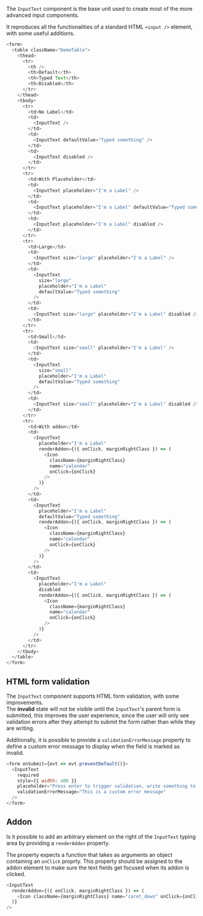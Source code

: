 The `InputText` component is the base unit used to create most of the more
advanced input components.

It reproduces all the functionalities of a standard HTML `<input />` element,
with some useful additions.

```js
<form>
  <table className="DemoTable">
    <thead>
      <tr>
        <th />
        <th>Default</th>
        <th>Typed Text</th>
        <th>Disabled</th>
      </tr>
    </thead>
    <tbody>
      <tr>
        <td>No Label</td>
        <td>
          <InputText />
        </td>
        <td>
          <InputText defaultValue="Typed something" />
        </td>
        <td>
          <InputText disabled />
        </td>
      </tr>
      <tr>
        <td>With Placeholder</td>
        <td>
          <InputText placeholder="I'm a Label" />
        </td>
        <td>
          <InputText placeholder="I'm a Label" defaultValue="Typed something" />
        </td>
        <td>
          <InputText placeholder="I'm a Label" disabled />
        </td>
      </tr>
      <tr>
        <td>Large</td>
        <td>
          <InputText size="large" placeholder="I'm a Label" />
        </td>
        <td>
          <InputText
            size="large"
            placeholder="I'm a Label"
            defaultValue="Typed something"
          />
        </td>
        <td>
          <InputText size="large" placeholder="I'm a Label" disabled />
        </td>
      </tr>
      <tr>
        <td>Small</td>
        <td>
          <InputText size="small" placeholder="I'm a Label" />
        </td>
        <td>
          <InputText
            size="small"
            placeholder="I'm a Label"
            defaultValue="Typed something"
          />
        </td>
        <td>
          <InputText size="small" placeholder="I'm a Label" disabled />
        </td>
      </tr>
      <tr>
        <td>With addon</td>
        <td>
          <InputText
            placeholder="I'm a Label"
            renderAddon={({ onClick, marginRightClass }) => (
              <Icon
                className={marginRightClass}
                name="calendar"
                onClick={onClick}
              />
            )}
          />
        </td>
        <td>
          <InputText
            placeholder="I'm a Label"
            defaultValue="Typed something"
            renderAddon={({ onClick, marginRightClass }) => (
              <Icon
                className={marginRightClass}
                name="calendar"
                onClick={onClick}
              />
            )}
          />
        </td>
        <td>
          <InputText
            placeholder="I'm a Label"
            disabled
            renderAddon={({ onClick, marginRightClass }) => (
              <Icon
                className={marginRightClass}
                name="calendar"
                onClick={onClick}
              />
            )}
          />
        </td>
      </tr>
    </tbody>
  </table>
</form>
```

## HTML form validation

The `InputText` component supports HTML form validation, with some improvements.  
The **invalid** state will not be visible until the `InputText`'s parent form is
submitted, this improves the user experience, since the user will only see validation
errors after they attempt to submit the form rather than while they are writing.

Additionally, it is possible to provide a `validationErrorMessage` property to
define a custom error message to display when the field is marked as invalid.

```js
<form onSubmit={evt => evt.preventDefault()}>
  <InputText
    required
    style={{ width: 400 }}
    placeholder="Press enter to trigger validation, write something to reset"
    validationErrorMessage="This is a custom error message"
  />
</form>
```

## Addon

Is it possible to add an arbitrary element on the right of the `InputText` typing area
by providing a `renderAddon` property.

The property expects a function that takes as arguments an object containing an `onClick`
proprty. This property should be assigned to the addon element to make sure the
text fields get focused when its addon is clicked.

```js
<InputText
  renderAddon={({ onClick, marginRightClass }) => (
    <Icon className={marginRightClass} name="caret_down" onClick={onClick} />
  )}
/>
```
